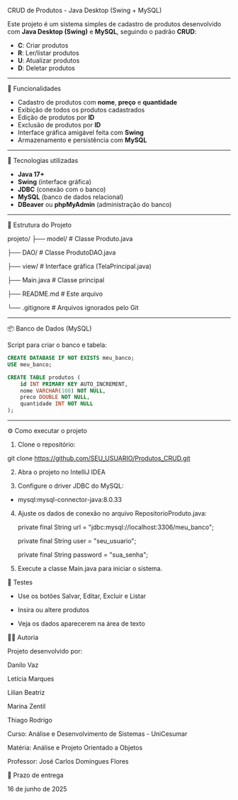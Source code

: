 CRUD de Produtos - Java Desktop (Swing + MySQL)

Este projeto é um sistema simples de cadastro de produtos desenvolvido com **Java Desktop (Swing)** e **MySQL**, seguindo o padrão **CRUD**:

- **C**: Criar produtos
- **R**: Ler/listar produtos
- **U**: Atualizar produtos
- **D**: Deletar produtos

---------------------------------------------------

📌 Funcionalidades

- Cadastro de produtos com **nome**, **preço** e **quantidade**
- Exibição de todos os produtos cadastrados
- Edição de produtos por **ID**
- Exclusão de produtos por **ID**
- Interface gráfica amigável feita com **Swing**
- Armazenamento e persistência com **MySQL**

----------------------------------------------------

🧩 Tecnologias utilizadas

- **Java 17+**
- **Swing** (interface gráfica)
- **JDBC** (conexão com o banco)
- **MySQL** (banco de dados relacional)
- **DBeaver** ou **phpMyAdmin** (administração do banco)

----------------------------------------------------

💾 Estrutura do Projeto

projeto/
├── model/ # Classe Produto.java

├── DAO/ # Classe ProdutoDAO.java

├── view/ # Interface gráfica (TelaPrincipal.java)

├── Main.java # Classe principal

├── README.md # Este arquivo

└── .gitignore # Arquivos ignorados pelo Git

----------------------------------------------------

📦 Banco de Dados (MySQL)

Script para criar o banco e tabela:


```sql
CREATE DATABASE IF NOT EXISTS meu_banco;
USE meu_banco;

CREATE TABLE produtos (
    id INT PRIMARY KEY AUTO_INCREMENT,
    nome VARCHAR(100) NOT NULL,
    preco DOUBLE NOT NULL,
    quantidade INT NOT NULL
);
```
-----------------------------------------------------

⚙️ Como executar o projeto

1) Clone o repositório:

git clone https://github.com/SEU_USUARIO/Produtos_CRUD.git

2) Abra o projeto no IntelliJ IDEA

3) Configure o driver JDBC do MySQL:

 - mysql:mysql-connector-java:8.0.33

4) Ajuste os dados de conexão no arquivo RepositorioProduto.java:

	private final String url = "jdbc:mysql://localhost:3306/meu_banco";

	private final String user = "seu_usuario";

	private final String password = "sua_senha";

6) Execute a classe Main.java para iniciar o sistema.

🧪 Testes

- Use os botões Salvar, Editar, Excluir e Listar

- Insira ou altere produtos

- Veja os dados aparecerem na área de texto

👨‍💻 Autoria

Projeto desenvolvido por:

Danilo Vaz

Letícia Marques

Lilian Beatriz

Marina Zentil

Thiago Rodrigo


Curso: Análise e Desenvolvimento de Sistemas - UniCesumar

Matéria: Análise e Projeto Orientado a Objetos

Professor: José Carlos Domingues Flores

📅 Prazo de entrega

16 de junho de 2025
